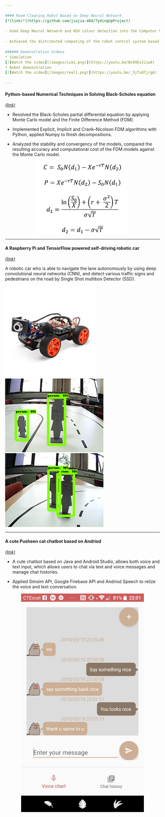 ```yaml
---

#### Room Cleaning Robot Based on Deep Neural Network 
[*(link)*](https://github.com/jiajia-404/TydingUpProject)

- Used Deep Neural Network and HSV colour detection into the Computer Vision system and achieved real-time Object detection and classification.

- Achieved the distributed computing of the robot control system based on Robot Operating System, desiend the robot manipulation system includes the control and motion planning of the robot arm, gripper and mobile base.

###### Demonstration Videos
* Simulation
[![Watch the video](/images/sim1.png)](https://youtu.be/Bs99ExJiiw8)
* Robot demonstration
[![Watch the video](/images/real1.png)](https://youtu.be/_5jTu8fjrgA)

---
```

#### Python-based Numerical Techniques in Solving Black-Scholes equation 
[*(link)*](https://github.com/jiajia-404/JJM_Bachelor_FYP)
- Resolved the Black-Scholes partial differential equation by applying Monte Carlo model and the Finite Difference Method (FDM).

- Implemented Explicit, Implicit and Crank–Nicolson FDM algorithms with Python, applied Numpy to finish decompositions.

- Analyzed the stability and convergency of the models, compared the resulting accuracy and computational cost of the FDM models against the Monte Carlo model.
<p align="center">
  <img align="middle" src="/images/bs.png" alt="BSE" width="300"/>
</p>

---
#### A Raspberry Pi and TensorFlow powered self-driving robotic car 
[*(link)*](https://github.com/jiajia-404/Self_driving_PiCar)

A robotic car who is able to navigate the lane autonomously by using deep convolutional neural networks (CNN), and detect various traffic signs and pedestrians on the road by Single Shot multibox Detector (SSD).

<div class="row">
  <div class="column">
    <img src="/images/Picar.jpg" alt="picar" style="width:120">
  </div>
  <div class="column">
    <img src="/images/p1.png" alt="Forest" style="width:120">
  </div>
  <div class="column">
    <img src="/images/p2.png" alt="Mountains" style="width:120">
  </div>
</div>

---
#### A cute Pusheen cat chatbot based on Andriod 
[*(link)*](https://github.com/jiajia-404/Mr.Meow)

- A cute chatbot based on Java and Android Studio, allows both voice and text input, which allows users to chat via text and voice messages and manage chat histories.

- Applied Simsim API, Google Firebase API and Andriod Speech to relize the voice and text conversation.
<p align="center">
  <img align="middle" src="/images/chat_page.jpg" alt="chatpage" width="400"/>
</p>




